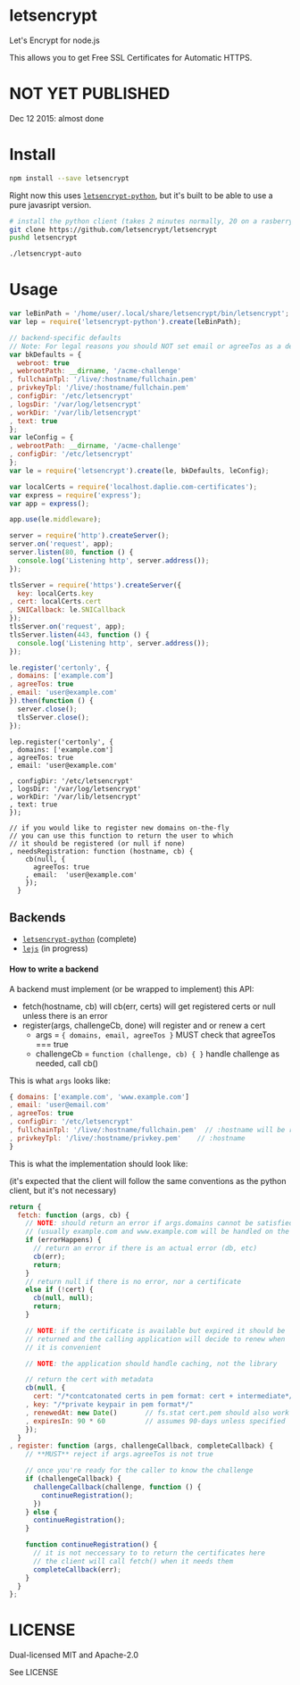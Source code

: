 letsencrypt
===========

Let's Encrypt for node.js

This allows you to get Free SSL Certificates for Automatic HTTPS.

NOT YET PUBLISHED
============

Dec 12 2015: almost done

Install
=======

```bash
npm install --save letsencrypt
```

Right now this uses [`letsencrypt-python`](https://github.com/Daplie/node-letsencrypt-python),
but it's built to be able to use a pure javasript version.

```bash
# install the python client (takes 2 minutes normally, 20 on a rasberry pi)
git clone https://github.com/letsencrypt/letsencrypt
pushd letsencrypt

./letsencrypt-auto
```

Usage
=====

```javascript
var leBinPath = '/home/user/.local/share/letsencrypt/bin/letsencrypt';
var lep = require('letsencrypt-python').create(leBinPath);

// backend-specific defaults
// Note: For legal reasons you should NOT set email or agreeTos as a default
var bkDefaults = {
  webroot: true
, webrootPath: __dirname, '/acme-challenge'
, fullchainTpl: '/live/:hostname/fullchain.pem'
, privkeyTpl: '/live/:hostname/fullchain.pem'
, configDir: '/etc/letsencrypt'
, logsDir: '/var/log/letsencrypt'
, workDir: '/var/lib/letsencrypt'
, text: true
};
var leConfig = {
, webrootPath: __dirname, '/acme-challenge'
, configDir: '/etc/letsencrypt'
};
var le = require('letsencrypt').create(le, bkDefaults, leConfig);

var localCerts = require('localhost.daplie.com-certificates');
var express = require('express');
var app = express();

app.use(le.middleware);

server = require('http').createServer();
server.on('request', app);
server.listen(80, function () {
  console.log('Listening http', server.address());
});

tlsServer = require('https').createServer({
  key: localCerts.key
, cert: localCerts.cert
, SNICallback: le.SNICallback
});
tlsServer.on('request', app);
tlsServer.listen(443, function () {
  console.log('Listening http', server.address());
});

le.register('certonly', {
, domains: ['example.com']
, agreeTos: true
, email: 'user@example.com'
}).then(function () {
  server.close();
  tlsServer.close();
});
```

```
lep.register('certonly', {
, domains: ['example.com']
, agreeTos: true
, email: 'user@example.com'

, configDir: '/etc/letsencrypt'
, logsDir: '/var/log/letsencrypt'
, workDir: '/var/lib/letsencrypt'
, text: true
});
```

```
// if you would like to register new domains on-the-fly
// you can use this function to return the user to which
// it should be registered (or null if none)
, needsRegistration: function (hostname, cb) {
    cb(null, {
      agreeTos: true
    , email:  'user@example.com'
    });
  }
```

Backends
--------

* [`letsencrypt-python`](https://github.com/Daplie/node-letsencrypt-python) (complete)
* [`lejs`](https://github.com/Daplie/node-lejs) (in progress)

#### How to write a backend

A backend must implement (or be wrapped to implement) this API:

* fetch(hostname, cb) will cb(err, certs) will get registered certs or null unless there is an error
* register(args, challengeCb, done) will register and or renew a cert
  * args = `{ domains, email, agreeTos }` MUST check that agreeTos === true
  * challengeCb = `function (challenge, cb) { }` handle challenge as needed, call cb()

This is what `args` looks like:

```javascript
{ domains: ['example.com', 'www.example.com']
, email: 'user@email.com'
, agreeTos: true
, configDir: '/etc/letsencrypt'
, fullchainTpl: '/live/:hostname/fullchain.pem'  // :hostname will be replaced with the domainname
, privkeyTpl: '/live/:hostname/privkey.pem'    // :hostname
}
```

This is what the implementation should look like:

(it's expected that the client will follow the same conventions as
the python client, but it's not necessary)

```javascript
return {
  fetch: function (args, cb) {
    // NOTE: should return an error if args.domains cannot be satisfied with a single cert
    // (usually example.com and www.example.com will be handled on the same cert, for example)
    if (errorHappens) {
      // return an error if there is an actual error (db, etc)
      cb(err);
      return;
    }
    // return null if there is no error, nor a certificate
    else if (!cert) {
      cb(null, null);
      return;
    }

    // NOTE: if the certificate is available but expired it should be
    // returned and the calling application will decide to renew when
    // it is convenient

    // NOTE: the application should handle caching, not the library

    // return the cert with metadata
    cb(null, {
      cert: "/*contcatonated certs in pem format: cert + intermediate*/"
    , key: "/*private keypair in pem format*/"
    , renewedAt: new Date()       // fs.stat cert.pem should also work
    , expiresIn: 90 * 60          // assumes 90-days unless specified
    });
  }
, register: function (args, challengeCallback, completeCallback) {
    // **MUST** reject if args.agreeTos is not true

    // once you're ready for the caller to know the challenge
    if (challengeCallback) {
      challengeCallback(challenge, function () {
        continueRegistration();
      })
    } else {
      continueRegistration();
    }

    function continueRegistration() {
      // it is not neccessary to to return the certificates here
      // the client will call fetch() when it needs them
      completeCallback(err);
    }
  }
};
```


LICENSE
=======

Dual-licensed MIT and Apache-2.0

See LICENSE
